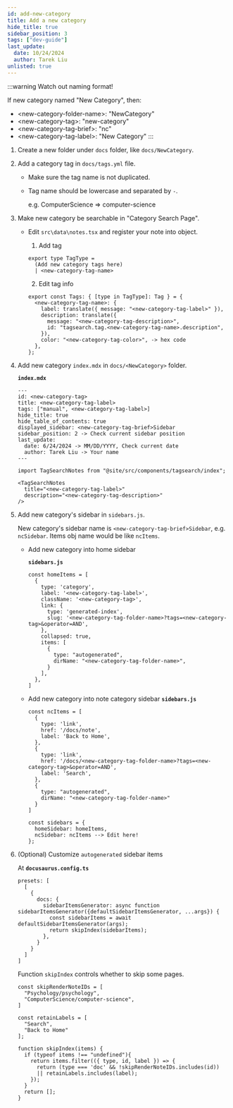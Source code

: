 ```yaml
---
id: add-new-category
title: Add a new category
hide_title: true
sidebar_position: 3
tags: ["dev-guide"]
last_update:
  date: 10/24/2024
  author: Tarek Liu
unlisted: true
---
```


:::warning
Watch out naming format!

If new category named \"New Category\", then:

- \<new-category-folder-name\>: \"NewCategory\"
- \<new-category-tag\>: \"new-category\"
- \<new-category-tag-brief\>: \"nc\"
- \<new-category-tag-label\>: \"New Category\"
  :::

1. Create a new folder under `docs` folder, like `docs/NewCategory`.

2. Add a category tag in `docs/tags.yml` file.

   - Make sure the tag name is not duplicated.
   - Tag name should be lowercase and separated by `-`.

     e.g. ComputerScience => computer-science

3. Make new category be searchable in "Category Search Page".

   - Edit `src\data\notes.tsx` and register your note into object.

     1. Add tag

     ```
     export type TagType =
       (Add new category tags here)
       | <new-category-tag-name>
     ```

     2. Edit tag info

     ```
     export const Tags: { [type in TagType]: Tag } = {
       <new-category-tag-name>: {
         label: translate({ message: "<new-category-tag-label>" }),
         description: translate({
           message: "<new-category-tag-description>",
           id: "tagsearch.tag.<new-category-tag-name>.description",
         }),
         color: "<new-category-tag-color>", -> hex code
       },
     };
     ```

4. Add new category `index.mdx` in `docs/<NewCategory>` folder.

   **`index.mdx`**

   ```
   ---
   id: <new-category-tag>
   title: <new-category-tag-label>
   tags: ["manual", <new-category-tag-label>]
   hide_title: true
   hide_table_of_contents: true
   displayed_sidebar: <new-category-tag-brief>Sidebar
   sidebar_position: 2 -> Check current sidebar position
   last_update:
     date: 6/24/2024 -> MM/DD/YYYY, Check current date
     author: Tarek Liu -> Your name
   ---

   import TagSearchNotes from "@site/src/components/tagsearch/index";

   <TagSearchNotes
     title="<new-category-tag-label>"
     description="<new-category-tag-description>"
   />
   ```

5. Add new category's sidebar in `sidebars.js`.

   New category's sidebar name is `<new-category-tag-brief>Sidebar`, e.g. `ncSidebar`. Items obj name would be like `ncItems`.

   - Add new category into home sidebar

     **`sidebars.js`**

     ```
     const homeItems = [
       {
         type: 'category',
         label: '<new-category-tag-label>',
         className: '<new-category-tag>',
         link: {
           type: 'generated-index',
           slug: '<new-category-tag-folder-name>?tags=<new-category-tag>&operator=AND',
         },
         collapsed: true,
         items: [
           {
             type: "autogenerated",
             dirName: "<new-category-tag-folder-name>",
           }
         ],
       },
     ]

     ```

   - Add new category into note category sidebar
     **`sidebars.js`**
     ```
     const ncItems = [
       {
         type: 'link',
         href: '/docs/note',
         label: 'Back to Home',
       },
       {
         type: 'link',
         href: '/docs/<new-category-tag-folder-name>?tags=<new-category-tag>&operator=AND',
         label: 'Search',
       },
       {
         type: "autogenerated",
         dirName: "<new-category-tag-folder-name>"
       }
     ]
     ```
     ```
     const sidebars = {
       homeSidebar: homeItems,
       ncSidebar: ncItems --> Edit here!
     };
     ```

6. (Optional) Customize `autogenerated` sidebar items

   At **`docusaurus.config.ts`**

   ```
   presets: [
     [
       {
         docs: {
           sidebarItemsGenerator: async function sidebarItemsGenerator({defaultSidebarItemsGenerator, ...args}) {
             const sidebarItems = await defaultSidebarItemsGenerator(args);
             return skipIndex(sidebarItems);
           },
         }
       }
     ]
   ]
   ```

   Function `skipIndex` controls whether to skip some pages.

   ```
   const skipRenderNoteIDs = [
     "Psychology/psychology",
     "ComputerScience/computer-science",
   ]

   const retainLabels = [
     "Search",
     "Back to Home"
   ];

   function skipIndex(items) {
     if (typeof items !== "undefined"){
       return items.filter(({ type, id, label }) => {
         return (type === 'doc' && !skipRenderNoteIDs.includes(id))
         || retainLabels.includes(label);
       });
     }
     return [];
   }
   ```
